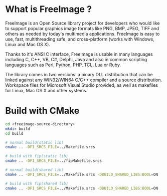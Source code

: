 # What is FreeImage ?
FreeImage is an Open Source library project for developers who would like to support popular graphics image formats like PNG, BMP, JPEG, TIFF and others as needed by today's multimedia applications.
FreeImage is easy to use, fast, multithreading safe, and cross-platform (works with Windows, Linux and Mac OS X).

Thanks to it's ANSI C interface, FreeImage is usable in many languages including C, C++, VB, C#, Delphi, Java and also in common scripting languages such as Perl, Python, PHP, TCL, Lua or Ruby.

The library comes in two versions: a binary DLL distribution that can be linked against any WIN32/WIN64 C/C++ compiler and a source distribution.
Workspace files for Microsoft Visual Studio provided, as well as makefiles for Linux, Mac OS X and other systems.

# Build with CMake

```bash
cd <freeimage-source-directory>
mkdir build
cd build

# normal build(static lib)
cmake .. -DFI_SRCS_FILE=../Makefile.srcs

# build with fip(static lib)
cmake .. -DFI_SRCS_FILE=../fipMakefile.srcs

# normal build(shared lib)
cmake .. -DFI_SRCS_FILE=../Makefile.srcs -DBUILD_SHARED_LIBS:BOOL=ON

# build with fip(shared lib)
cmake .. -DFI_SRCS_FILE=../Makefile.srcs -DBUILD_SHARED_LIBS:BOOL=ON

```